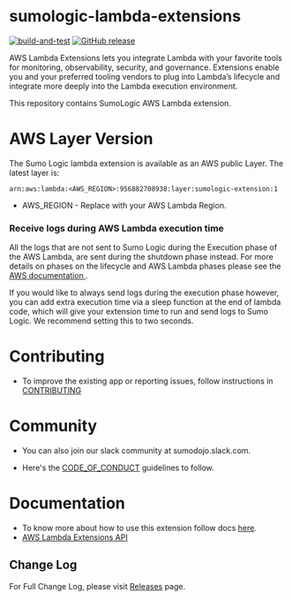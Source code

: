 # sumologic-lambda-extensions 

[![build-and-test][github-build-badge]][github-build]
[![GitHub release][github-release-badge]][github-release]
  
AWS Lambda Extensions lets you integrate Lambda with your favorite tools for monitoring, observability, security, and governance. Extensions enable you and your preferred tooling vendors to plug into Lambda’s lifecycle and integrate more deeply into the Lambda execution environment.

This repository contains SumoLogic AWS Lambda extension.

# AWS Layer Version

The Sumo Logic lambda extension is available as an AWS public Layer. The latest layer is:

    arn:aws:lambda:<AWS_REGION>:956882708938:layer:sumologic-extension:1

- AWS_REGION - Replace with your AWS Lambda Region.

### Receive logs during AWS Lambda execution time
All the logs that are not sent to Sumo Logic during the Execution phase of the AWS Lambda, are sent during the shutdown phase instead. For more details on phases on the lifecycle and AWS Lambda phases please see the[ AWS documentation ](https://docs.aws.amazon.com/lambda/latest/dg/runtimes-context.html).

If you would like to always send logs during the execution phase however, you can add extra execution time via a sleep function at the end of lambda code, which will give your extension time to run and send logs to Sumo Logic. We recommend setting this to two seconds.


# Contributing

  - To improve the existing app or reporting issues, follow instructions in [CONTRIBUTING](CONTRIBUTING.md)


# Community

   * You can also join our slack community at sumodojo.slack.com.

   * Here's the [CODE_OF_CONDUCT](CODE_OF_CONDUCT.md) guidelines to follow.

# Documentation

   * To know more about how to use this extension follow docs [here](https://help.sumologic.com/03Send-Data/Collect-from-Other-Data-Sources/Collect_Logs_from_AWS_Lambda_using_Lambda_Extension).
   * [AWS Lambda Extensions API](https://docs.aws.amazon.com/lambda/latest/dg/runtimes-extensions-api.html)

## Change Log

For Full Change Log, please visit [Releases](https://github.com/SumoLogic/sumologic-lambda-extensions/releases) page.

[github-build-badge]: https://github.com/SumoLogic/sumologic-lambda-extensions/workflows/build-and-test/badge.svg?branch=main

[github-build]: https://github.com/SumoLogic/sumologic-lambda-extensions/actions?query=workflow%3Abuild-and-test

[github-release-badge]: https://img.shields.io/github/release/sumologic/sumologic-lambda-extensions/all.svg?label=release

[github-release]: https://github.com/sumologic/sumologic-lambda-extensions/releases/latest
